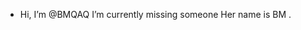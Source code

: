-  Hi, I’m @BMQAQ
   I’m currently missing someone
   Her name is BM
  .

<!---
BMQAQ/BMQAQ is a ✨ special ✨ repository because its `README.md` (this file) appears on your GitHub profile.
You can click the Preview link to take a look at your changes.
--->
